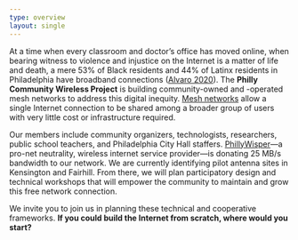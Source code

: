 ```yaml
---
type: overview
layout: single
---
```


At a time when every classroom and doctor’s office has moved online, when bearing witness to violence and injustice on the Internet is a matter of life and death, a mere 53% of Black residents and 44% of Latinx residents in Philadelphia have broadband connections ([Alvaro 2020](https://www.benton.org/headlines/toward-digital-inclusion-broadband-access-third-federal-reserve-district)). The **Philly Community Wireless Project** is building community-owned and -operated mesh networks to address this digital inequity. [Mesh networks](https://urbanomnibus.net/2019/10/building-the-peoples-internet/) allow a single Internet connection to be shared among a broader group of users with very little cost or infrastructure required.

Our members include community organizers, technologists, researchers, public school teachers, and Philadelphia City Hall staffers. [PhillyWisper](https://phillywisper.net/)—a pro-net neutrality, wireless internet service provider—is donating 25 MB/s bandwidth to our network. We are currently identifying pilot antenna sites in Kensington and Fairhill. From there, we will plan participatory design and technical workshops that will empower the community to maintain and grow this free network connection.

We invite you to join us in planning these technical and cooperative frameworks. **If you could build the Internet from scratch, where would you start?**